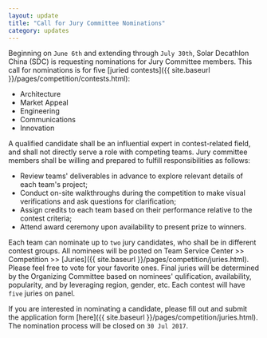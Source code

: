```yaml
---
layout: update
title: "Call for Jury Committee Nominations"
category: updates
---
```


Beginning on `June 6th` and extending through `July 30th`, Solar Decathlon China (SDC) is requesting nominations for Jury Committee members. This call for nominations is for five [juried contests]({{ site.baseurl }}/pages/competition/contests.html):

- Architecture
- Market Appeal
- Engineering
- Communications
- Innovation

A qualified candidate shall be an influential expert in contest-related field, and shall not directly serve a role with competing teams. Jury committee members shall be willing and prepared to fulfill responsibilities as follows:

- Review teams' deliverables in advance to explore relevant details of each team's project;
- Conduct on-site walkthroughs during the competition to make visual verifications and ask questions for clarification;
- Assign credits to each team based on their performance relative to the contest criteria;
- Attend award ceremony upon availability to present prize to winners.

Each team can nominate up to `two` jury candidates, who shall be in different contest groups. All nominees will be posted on Team Service Center >> Competition >> [Juries]({{ site.baseurl }}/pages/competition/juries.html). Please feel free to vote for your favorite ones. Final juries will be determined by the Organizing Committee based on nominees' qulification, availability, popularity, and by leveraging region, gender, etc. Each contest will have `five` juries on panel.

If you are interested in nominating a candidate, please fill out and submit the application form [here]({{ site.baseurl }}/pages/competition/juries.html). The nomination process will be closed on `30 Jul 2017`.
